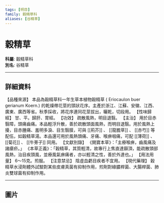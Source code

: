 ```yaml
---
tags: [明目]
family: 穀精草科
aliases: [谷精草]
---
```


# 穀精草

**科屬**: 穀精草科  
**別名**: 谷精草  

---

## 詳細資料
【品種來源】
本品為穀精草科一年生草本植物穀精草 (
Eriocaulon buer
gerianum Koern.) 的乾燥帶花莖的頭狀花序。主產於浙江、江蘇、安徽、江西、廣東、廣西等省。秋季採收，將花序連同花莖拔出，曬乾，切段用。
【性味歸經】
甘、平。歸肝、胃經。
【功效】
疏散風熱，明目退翳。
【主治】
用於目赤翳障，頭痛齒痛。本品輕浮升散，善於疏散頭面風熱，而明目退翳。用於風熱上擾，目赤腫痛、羞明多淚、目生翳膜，可與 [[荊芥]] 、 [[龍膽草]] 、 [[赤芍]] 等配伍，如穀精草湯。本品還可用於風熱頭痛、牙痛、喉痹咽痛，可配 [[薄荷]] 、 [[菊花]] 、 [[牛蒡子]] 同用。
【文獻別錄】
《開寶本草》：「主療喉痹，齒風痛及諸瘡疥。」
《本草正義》：「穀精草，其質輕清，故專行上焦直達巔頂，能疏散頭部風熱，治目疾頭風，並療風氣痹痛者，亦以輕清之性，善於外達也。」
【用法用量】
6～15克。煎服。
【注意禁忌】
陰虛血虧目疾者不宜用。
【現代藥理】
穀精草水浸劑體外試驗對某些皮膚真菌有抑制作用，煎劑對綠膿桿菌、大腸桿菌、肺炎雙球菌有抑制作用。

---

## 圖片
